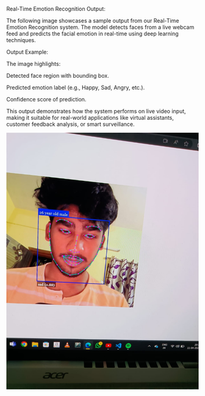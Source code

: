 Real-Time Emotion Recognition Output:

The following image showcases a sample output from our Real-Time Emotion Recognition system. The model detects faces from a live webcam feed and predicts the facial emotion in real-time using deep learning techniques.

Output Example:

The image highlights:

Detected face region with bounding box.

Predicted emotion label (e.g., Happy, Sad, Angry, etc.).

Confidence score of prediction.

This output demonstrates how the system performs on live video input, making it suitable for real-world applications like virtual assistants, customer feedback analysis, or smart surveillance.




![Real_Time_Output](./Output/Real_Time_Output.jpg)



